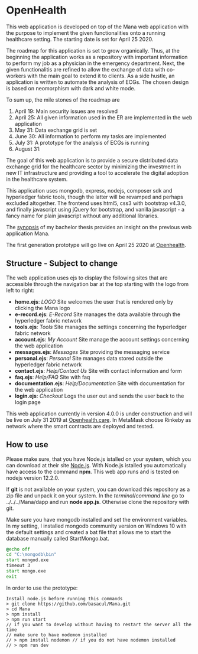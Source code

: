 # OpenHealth
This web application is developed on top of the Mana web application with the purpose to implement the given functionalities onto a running healthcare setting. The starting date is set for April 25 2020. 

The roadmap for this application is set to grow organically. Thus, at the beginning the application works as a repository with important information to perform my job as a physician in the emergency department. Next, the given functionalitis are refined to allow the exchange of data with co-workers with the main goal to extend it to clients. As a side hustle, an application is written to automate the analysis of ECGs. The chosen design is based on neomorphism with dark and white mode.

To sum up, the mile stones of the roadmap are
1. April 19: Main security issues are resolved
2. April 25: All given information used in the ER are implemented in the web application
3. May 31: Data exchange grid is set
4. June 30: All information to perform my tasks are implemented
5. July 31: A prototype for the analysis of ECGs is running
6. August 31: 


The goal of this web application is to provide a secure distributed data exchange grid for the healthcare sector by minimizing the investment in new IT infrastructure and providing a tool to accelerate the digital adoption in the healthcare system.

This application uses mongodb, express, nodejs, composer sdk and hyperledger fabric tools, though the latter will be revamped and perhaps excluded altogether. The frontend uses html5, css3 with bootstrap v4.3.0, and finally javascript using jQuery for bootstrap, and vanilla javascript - a fancy name for plain javascript without any additional libraries.

The [synopsis](https://github.com/basacul/Mana/blob/master/documents/Secure_Data_Exchange_Using_Distributed_Ledger_Technologies_Version_0_10.pdf) of my bachelor thesis provides an insight on the previous web application Mana.

The first generation prototype will go live on April 25 2020 at [Openhealth](http://www.openhealth.care).

## Structure - Subject to change
The web application uses ejs to display the following sites that are accessible through the navigation bar at the top starting with the logo from left to right:

* __home.ejs__: *LOGO* Site welcomes the user that is rendered only by clicking the Mana logo
* __e-record.ejs__: *E-Record* Site manages the data available through the hyperledger fabric network 
* __tools.ejs__: *Tools* Site manages the settings concerning the hyperledger fabric network
* __account.ejs__: *My Account* Site manage the account settings concerning the web application
* __messages.ejs__: *Messages* Site providing the messaging service
* __personal.ejs__: *Personal* Site manages data stored outside the hyperledger fabric network
* __contact.ejs__: *Help/Contact Us* Site with contact information and form
* __faq.ejs__: *Help/FAQ* Site with faq
* __documentation.ejs__: *Help/Documentation* Site with documentation for the web application
* __login.ejs__: *Checkout* Logs the user out and sends the user back to the login page

This web application currently in version 4.0.0 is under construction and will be live on July 31 2019 at [Openhealth.care](http://openhealth.care/). In MetaMask choose Rinkeby as network where the smart contracts are deployed and tested.

## How to use

Please make sure, that you have Node.js istalled on your system, which you can download at their site [Node.js](https://nodejs.org/en/download/). With Node.js istalled you automatically have access to the command __npm__. This web app runs and is tested on nodejs version 12.2.0.

If __git__ is not available on your system, you can download this repository as a zip file and unpack it on your system. In the *terminal*/*command line* go to ../../../Mana/dapp and run __node app.js__.  Otherwise clone the repository with git.

Make sure you have mongodb installed and set the environment variables. In my setting, I installed mongodb community version on Windows 10 with the default settings and created a bat file that allows me to start the database manually called StartMongo.bat.

```bat
@echo off
cd "C:\mongodb\bin"
start mongod.exe
timeout 3
start mongo.exe
exit
```

In order to use the prototype:

```
Install node.js before running this commands
> git clone https://github.com/basacul/Mana.git
> cd Mana
> npm install
> npm run start
// if you want to develop without having to restart the server all the time
// make sure to have nodemon installed
// > npm install nodemon // if you do not have nodemon installed
// > npm run dev
```